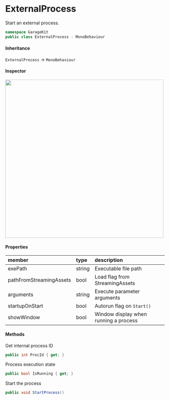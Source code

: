 # ExternalProcess

Start an external process.

```csharp
namespace GarageKit
public class ExternalProcess : MonoBehaviour
```

#### Inheritance

`ExternalProcess` -> `MonoBehaviour`

#### Inspector

<img src="~/image/script_reference/externalprocess_inspector.png" width="500px"/>

#### Properties

|member|type|description|
|:--|:--|:--|
|exePath|string|Executable file path|
|pathFromStreamingAssets|bool|Load flag from StreamingAssets|
|arguments|string|Execute parameter arguments|
|startupOnStart|bool|Autorun flag on `Start()`|
|showWindow|bool|Window display when running a process|

#### Methods

Get internal process ID
```csharp
public int ProcId { get; }
```

Process execution state
```csharp
public bool IsRunning { get; }
```

Start the process
```csharp
public void StartProcess()
```
